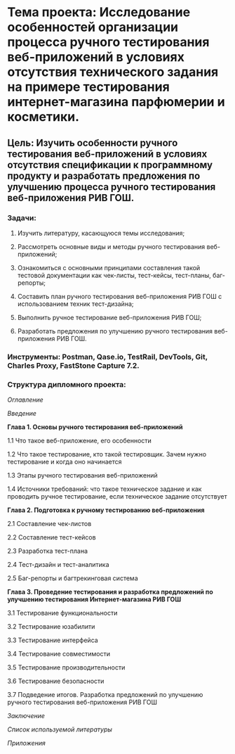 # **Тема проекта**: Исследование особенностей организации процесса ручного тестирования веб-приложений в условиях отсутствия технического задания на примере тестирования интернет-магазина парфюмерии и косметики. 
## **Цель**: Изучить особенности ручного тестирования веб-приложений в условиях отсутствия спецификации к программному продукту и разработать предложения по улучшению процесса ручного тестирования веб-приложения РИВ ГОШ.  

### **Задачи**:   

1. Изучить литературу, касающуюся темы исследования;    

2. Рассмотреть основные виды и методы ручного тестирования веб-приложений; 

3. Ознакомиться с основными принципами составления такой тестовой документации как чек-листы, тест-кейсы, тест-планы, баг-репорты; 

4. Составить план ручного тестирования веб-приложения РИВ ГОШ с использованием техник тест-дизайна;   

5. Выполнить ручное тестирование веб-приложения РИВ ГОШ;  

6. Разработать предложения по улучшению ручного тестирования веб-приложения РИВ ГОШ. 

### **Инструменты**: Postman, Qase.io, TestRail, DevTools, Git, Charles Proxy, FastStone Capture 7.2.   

### **Структура дипломного проекта**:   

_Оглавление_  

_Введение_ 

**Глава 1. Основы ручного тестирования веб-приложений**  

1.1 Что такое веб-приложение, его особенности  

1.2 Что такое тестирование, кто такой тестировщик. Зачем нужно тестирование и когда оно начинается  

1.3 Этапы ручного тестирования веб-приложений  

1.4 Источники требований: что такое техническое задание и как проводить ручное тестирование, если техническое задание отсутствует  

**Глава 2. Подготовка к ручному тестированию веб-приложения**  

2.1 Составление чек-листов  

2.2 Составление тест-кейсов  

2.3 Разработка тест-плана  

2.4 Тест-дизайн и тест-аналитика  

2.5 Баг-репорты и багтрекинговая система  

**Глава 3. Проведение тестирования и разработка предложений по улучшению тестирования Интернет-магазина РИВ ГОШ** 

3.1 Тестирование функциональности  

3.2 Тестирование юзабилити   

3.3 Тестирование интерфейса   

3.4 Тестирование совместимости   

3.5 Тестирование производительности   

3.6 Тестирование безопасности  

3.7 Подведение итогов. Разработка предложений по улучшению ручного тестирования веб-приложения РИВ ГОШ  

_Заключение_ 

_Список используемой литературы_ 

_Приложения_
